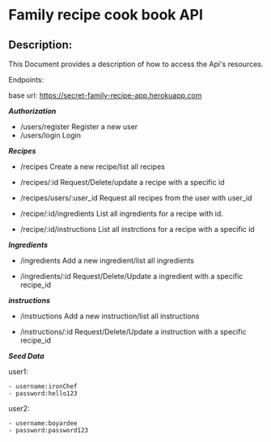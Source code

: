 # Family recipe cook book API

## Description:

This Document provides a description of how to access the Api's resources.

Endpoints:

base url: https://secret-family-recipe-app.herokuapp.com

***Authorization***

- /users/register      Register a new user
- /users/login         Login

***Recipes***

- /recipes                      Create a new recipe/list all recipes
               
- /recipes/:id                  Request/Delete/update a recipe with a specific id    

- /recipes/users/:user_id       Request all recipes from the user with user_id                 
- /recipe/:id/ingredients               List all ingredients for a recipe with id. 

- /recipe/:id/instructions              List all instrctions for a recipe with a specific id



***Ingredients***         
                                   
- /ingredients                      Add a new ingredient/list all ingredients
               
- /ingredients/:id                  Request/Delete/Update a ingredient with a specific  recipe_id  

***instructions***         
                                   
- /instructions                      Add a new instruction/list all instructions
               
- /instructions/:id                  Request/Delete/Update a instruction with a specific recipe_id    
                
                     

***Seed Data***

user1:

    - username:ironChef
    - password:hello123


user2:

    - username:boyardee
    - password:password123



